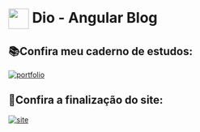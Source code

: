 <h1>
    <a href="https://www.dio.me/">
     <img align="center" width="40px" src="https://hermes.digitalinnovation.one/assets/diome/logo-minimized.png"></a>
    <span>Dio - Angular Blog</span>
</h1>

## 📚Confira meu caderno de estudos:

[![portfolio](https://img.shields.io/badge/Caderno_de_Estudos_-_DIO-ff8888?style=for-the-badge&logo=ko-fi&logoColor=white)](https://elizabete.notion.site/Caderno-de-Estudos-DIO-e3f385c2993848f2b4423b32b6d15c55?pvs=4)


## 🔗Confira a finalização do site:

[![site](https://img.shields.io/badge/Angular_Blog_-_DIO-ff8888?style=for-the-badge&logo=ko-fi&logoColor=white)]()


